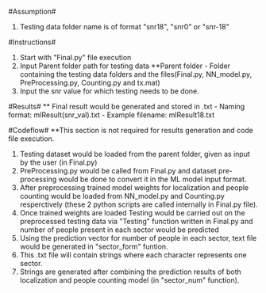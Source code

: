 #Assumption#
1) Testing data folder name is of format "snr18", "snr0" or "snr-18"

#Instructions#
1) Start with "Final.py" file execution
2) Input Parent folder path for testing data
    **Parent folder - Folder containing the testing data folders and the files(Final.py, NN_model.py, PreProcessing.py, Counting.py and tx.mat) 
3) Input the snr value for which testing needs to be done.

#Results#
** Final result would be generated and stored in .txt 
     - Naming format: mlResult(snr_val).txt
     - Example filename: mlResult18.txt
    
    
#Codeflow#
**This section is not required for results generation and code file execution.

1) Testing dataset would be loaded from the parent folder, given as input by the user (in Final.py)
2) PreProcessing.py would be called from Final.py and dataset pre-processing would be done to convert it 
   in the ML model input format.
3) After preprocessing trained model weights for localization and people counting would be loaded from NN_model.py 
   and Counting.py resperctively (these 2 python scripts are called internally in Final.py file).
4) Once trained weights are loaded Testing would be carried out on the preprocessed testing data via "Testing"
   function written in Final.py and number of people present in each sector would be predicted
5) Using the prediction vector for number of people in each sector, text file would be generated in "sector_form" funtion.
6) This .txt file will contain strings where each character represents one sector.
7) Strings are generated after combining the prediction results of both localization and people counting model (in "sector_num" function).
